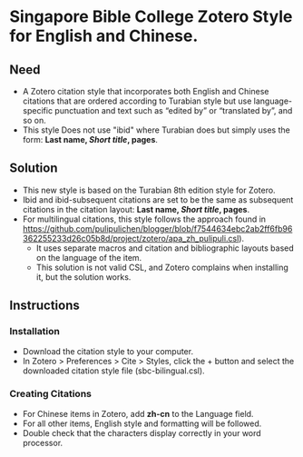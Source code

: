 # Singapore Bible College Zotero Style for English and Chinese.
## Need
* A Zotero citation style that incorporates both English and Chinese citations that are ordered according to Turabian style but use language-specific punctuation and text such as “edited by” or “translated by”, and so on.
* This style Does not use "ibid" where Turabian does but simply uses the form: **Last name, *Short title*, pages**.
## Solution
* This new style is based on the Turabian 8th edition style for Zotero.
* Ibid and ibid-subsequent citations are set to be the same as subsequent citations in the citation layout: **Last name, *Short title*, pages**.
* For multilingual citations, this style follows the approach found in https://github.com/pulipulichen/blogger/blob/f7544634ebc2ab2ff6fb96362255233d26c05b8d/project/zotero/apa_zh_pulipuli.csl). 
  * It uses separate macros and citation and bibliographic layouts based on the language of the item. 
  * This solution is not valid CSL, and Zotero complains when installing it, but the solution works.
## Instructions
### Installation
* Download the citation style to your computer. 
* In Zotero > Preferences > Cite > Styles, click the + button and select the downloaded citation style file (sbc-bilingual.csl).
### Creating Citations
* For Chinese items in Zotero, add **zh-cn** to the Language field.
* For all other items, English style and formatting will be followed. 
* Double check that the characters display correctly in your word processor.

